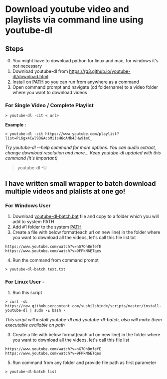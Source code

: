# Download youtube video and playlists via command line using youtube-dl

## Steps 

0. You might have to download python for linux and mac, for windows it's not necessary  
1. Download youtube-dl from https://rg3.github.io/youtube-dl/download.html
2. Install on [PATH](http://windowsitpro.com/systems-management/how-can-i-add-new-folder-my-system-path) so you can run from anywhere as a command
3. Open command prompt and navigate (cd foldername) to a video folder where you want to download videos  

### For Single Video / Complete Playlist 
```
> youtube-dl -cit < url>
```
**Example :** 
```
> youtube-dl -cit https://www.youtube.com/playlist?list=PL6gx4Cwl9DGAcbMi1sH6oAMk4JHw91mC_
```

*Try youtube-dl --help command for more options. You can audio extract, change download resolution and more...*
*Keep youtube-dl updated with this command (it's important)*
>youtube-dl -U


## I have written small wrapper to batch download multiple videos and plalists at one go!

### For Windows User 
1. Download [youtube-dl-batch.bat](https://raw.githubusercontent.com/sushilshinde/scripts/master/youtube-dl-batch.bat) file and copy to a folder which you will add to system PATH
2. Add #1 folder to the system [PATH](http://windowsitpro.com/systems-management/how-can-i-add-new-folder-my-system-path)
3. Create a file with below format(each url on new line) in the folder where you want to download all the videos, let's call this file list.txt

```
https://www.youtube.com/watch?v=nG7OhBnfefE
https://www.youtube.com/watch?v=9FPkN6ETqes
```
4. Run the command from command prompt
```
> youtube-dl-batch text.txt
```

### For Linux User - 

1. Run this script

```
> curl -sL https://raw.githubusercontent.com/sushilshinde/scripts/master/install-youtube-dl | sudo -E bash -
```
*This script will install youtube-dl and youtube-dl-batch, also will make them executable available on path*

3. Create a file with below format(each url on new line) in the folder where you want to download all the videos, let's call this file list
```
https://www.youtube.com/watch?v=nG7OhBnfefE
https://www.youtube.com/watch?v=9FPkN6ETqes
```
5. Run command from any folder and provide file path as first parameter
```
> youtube-dl-batch list
```

